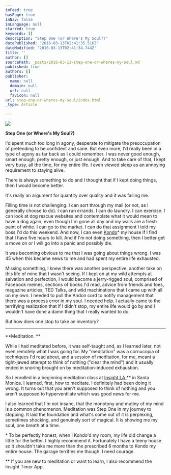 ```yaml
---
inFeed: true
hasPage: true
inNav: false
inLanguage: null
starred: true
keywords: []
description: "Step One (or Where's My Soul?)"
datePublished: '2016-03-13T02:41:35.516Z'
dateModified: '2016-03-13T02:41:34.744Z'
title: ''
author: []
sourcePath: _posts/2016-03-13-step-one-or-wheres-my-soul.md
published: true
authors: []
publisher:
  name: null
  domain: null
  url: null
  favicon: null
url: step-one-or-wheres-my-soul/index.html
_type: Article

---
```

![](https://the-grid-user-content.s3-us-west-2.amazonaws.com/364e3441-d101-47cb-a76e-5c9691020d9c.jpg)

**Step One (or Where's My Soul?)**

I'd
spent much too long in agony, desperate to mitigate the preoccupation of
pretending to be confident and sane. But even more, I'd really been in a type
of agony as far back as I could remember.  I was never good enough, smart
enough, pretty enough, or just enough.  And to take care of that, I kept
very busy, all the time, for my entire life. I even viewed sleep as an annoying requirement to staying alive.

There
is always something to do and I thought that if I kept doing things, then I
would become better. 

It's really an
argument for quantity over quality and it was failing me. 

Filling time is not challenging. I can sort
through my mail (or not, as I generally choose to do). I can run errands. I can
do laundry. I can exercise. I can look at dog rescue websites and contemplate
what it would mean to have a dog again, even though I'm gone all day and my
walls are a fresh paint of white. I can go to the market. I can do that
assignment I told my boss I'd do this weekend. And now, I can even [Kondo][0]\* my house if I find that I have five
hours to kill. And if I'm not doing
something, then I better get a move on or I will go into a panic and possibly
die.

It was
becoming obvious to me that I was going about things wrong. I was 45 when this became news to me and had spent
my entire life exhausted.

Missing something, I knew there was another perspective, another take on this
life of mine that I wasn't seeing.  If I kept on at my wild attempts at
salvation and perfection, I would become a jerry-rigged soul, comprised of
Facebook memes, sections of books I'd read, advice from friends and foes,
magazine articles, TED Talks, and wild machinations that I came up with all on
my own. I needed to pull the Andon cord to notify management that there was a process error in my soul.  I needed help. I actually came to the terrifying realization that if I didn't stop, my entire life
would go by and I wouldn't have done a damn thing that I really wanted to
do.

But how does one stop to take an inventory? 

****

**Meditation. **

While I had meditated
before, it was self-taught and, as I learned later, not even remotely what I was going
for.  My "meditation" was a cornucopia of techniques I'd read
about, and a session of meditation, for me, meant a tight-jawed attempt to think
of nothing ("clear the mind") and it usually ended in snoring brought
on by meditation-induced exhaustion.  

So I
enrolled in a beginning meditation class at [Insight LA ][1]\*\* in Santa Monica. I learned, first, how to meditate. I definitely had been doing it wrong. It turns out that you aren't supposed to
think of nothing and you aren't supposed to hyperventilate which was good news for me.

I also
learned that I'm not insane, that the monotony and mutiny of my mind is a
common phenomenon. Meditation was Step One in my journey to
stopping. It laid the foundation and
what's come out of it is perplexing, sometimes shocking, and genuinely sort of
magical. It is showing me my soul, one breath at a time.

\* To
be perfectly honest, when I Kondo'd my room, my life did change a little for
the better. I highly recommend it.
Fortunately I have a teeny house so it shouldn't take me more than the
prescribed 6 months to Kondo my entire house. The garage terrifies me though. I need courage.

\*\* If you are new to meditation or want to learn, I also recommend the Insight Timer App.  

[][2]

[0]: http://tidyingup.com/
[1]: insightla.org
[2]: https://www.insightla.org/